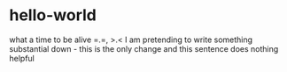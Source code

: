 # hello-world
what a time to be alive
=.=, >.<
I am pretending to write something substantial down -
this is the only change and this sentence does nothing helpful

